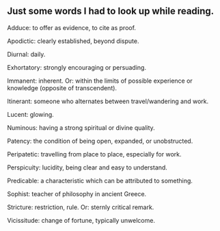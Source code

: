 ## Just some words I had to look up while reading.

Adduce: to offer as evidence, to cite as proof.

Apodictic: clearly established, beyond dispute.

Diurnal: daily.

Exhortatory: strongly encouraging or persuading.

Immanent: inherent. Or: within the limits of possible experience or knowledge (opposite of transcendent).

Itinerant: someone who alternates between travel/wandering and work.

Lucent: glowing.

Numinous: having a strong spiritual or divine quality.

Patency: the condition of being open, expanded, or unobstructed.

Peripatetic: travelling from place to place, especially for work.

Perspicuity: lucidity, being clear and easy to understand.

Predicable: a characteristic which can be attributed to something.

Sophist: teacher of philosophy in ancient Greece.

Stricture: restriction, rule. Or: sternly critical remark.

Vicissitude: change of fortune, typically unwelcome.
